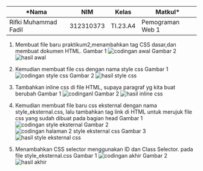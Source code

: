 |*Nama|NIM|Kelas|Matkul*|
|----|---|-----|------|
|Rifki Muhammad Fadil|312310373|TI.23.A4|Pemograman Web 1|

 1. Membuat file baru praktikum2,menambahkan tag CSS dasar,dan membuat dokumen HTML.
    Gambar 1
    ![codingan awal](https://github.com/user-attachments/assets/87c49bb1-8d6e-4ca7-900c-d4bef4c616e5)
    Gambar 2
    ![hasil awal](https://github.com/user-attachments/assets/58e9b7ea-e053-4dde-825b-62aa5bb3311b)


   2. Kemudian membuat file css dengan nama style css
      Gambar 1
      ![codingan style css](https://github.com/user-attachments/assets/ded9ab4a-55a4-431b-bacb-3f718444b0c2)
      Gambar 2
      ![hasil style css](https://github.com/user-attachments/assets/b53430cc-9571-44b4-ad64-3a4e3f741226)

  3. Tambahkan inline css di file HTML, supaya paragraf yg kita buat berubah
      Gambar 1
      ![codinganl](https://github.com/user-attachments/assets/98e2180c-25d8-4b17-9f7f-5a3aa593a762)
      Gambar 2
      ![hasil inline css](https://github.com/user-attachments/assets/adf3f81f-fc6a-49f8-9ffc-d384c7330be4)

   5. Kemudian membuat file baru css eksternal dengan nama style_eksternal.css, lalu tambahkan tag link di HTML untuk merujuk file css yang sudah dibuat pada bagian head
      Gambar 1
      ![codingan style eksternal](https://github.com/user-attachments/assets/92d05cd2-eb74-4d16-a0eb-b7d1f29a6f4e)
      Gambar 2
      ![codingan halaman 2 style eksternal css](https://github.com/user-attachments/assets/d6fe1476-5c81-41bf-ae81-09ffe38ee1a0)
      Gambar 3
      ![hasil style eksternal css](https://github.com/user-attachments/assets/a2e7c805-a6b7-4c1d-bdee-fce9fa239a18)

   5. Menambahkan CSS selector menggunakan ID dan Class Selector. pada file style_eksternal.css
      Gambar 1
       ![codingan akhir](https://github.com/user-attachments/assets/4a5bf300-7a7d-4b4b-883e-f8fc0f356218)
      Gambar 2
      ![hasil akhir](https://github.com/user-attachments/assets/c7e32bc9-6532-42f8-b720-f16743961610)

